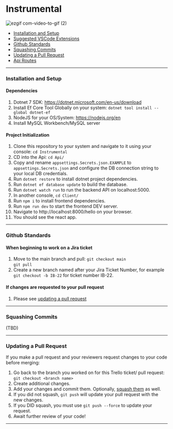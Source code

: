 # Instrumental

![ezgif com-video-to-gif (2)](https://github.com/InstrumentalApp/Instrumental/assets/69173728/5c271db9-91f0-4660-9940-399e561e23b4)

 - [Installation and Setup](#installation-and-setup)  
 - [Suggested VSCode Extensions](#suggested-vscode-extensions)
 - [Github Standards](#github-standards)
 - [Squashing Commits](#squashing-commits)
 - [Updating a Pull Request](#updating-a-pull-request)
 - [Api Routes](#api-routes)
---  
### Installation and Setup  
#### Dependencies  
1. Dotnet 7 SDK: https://dotnet.microsoft.com/en-us/download  
2. Install Ef Core Tool Globally on your system: `dotnet tool install --global dotnet-ef`  
3. NodeJS for your OS/System: https://nodejs.org/en  
4. Install MySQL Workbench/MySQL server
#### Project Initialization  
1. Clone this repository to your system and navigate to it using your console:  `cd Instrumental`
2.  CD into the Api: `cd Api/`  
3. Copy and rename `appsettings.Secrets.json.EXAMPLE` to `appsettings.Secrets.json` and configure the DB connection string to your local DB credentials.    
4. Run `dotnet restore` to install dotnet project dependencies.  
5. Run `dotnet ef database update` to build the database. 
6. Run `dotnet watch run` to run the backend API on localhost:5000.  
7. In another console, `cd Client/`
8. Run `npm i` to install frontend dependencies.
9. Run `npm run dev` to start the frontend DEV server.  
10. Navigate to http://localhost:8000/hello on your browser.  
11. You should see the react app.  
---  
### Github Standards  
#### When beginning to work on a Jira ticket  
1. Move to the main branch and pull: 
`git checkout main`  
`git pull`  
2. Create a new branch named after your Jira Ticket Number, for example `git checkout -b IB-22` for ticket number IB-22.  
#### If changes are requested to your pull request
1. Please see [updating a pull request](#updating-a-pull-request)  
---  
### Squashing Commits  

(TBD)  

---  
### Updating a Pull Request  
If you make a pull request and your reviewers request changes to your code before merging:  
1. Go back to the branch you worked on for this Trello ticket/ pull request:  
`git checkout <branch name>`  
2. Create additional changes.  
3. Add your changes and commit them. Optionally, [squash them](#squashing-commits) as well.  
4. If you did not squash, `git push` will update your pull request with the new changes.  
5. If you DID squash, you must use `git push --force` to update your request.  
6. Await further review of your code!  
---
